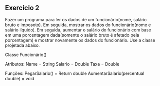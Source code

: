 ## Exercício 2

Fazer um programa para ler os dados de um funcionário(nome, salário bruto e imposoto). Em seguida, mostrar os dados do funcionário(nome e salário líquido). Em seguida, aumentar o salário do funcionário com base em uma porcentagem dada(somente o salário bruto é afetado pela porcentagem) e mostrar novamente os dados do funcionário. Use a classe projetada abaixo.

Classe Funcionário()

Atributos:
    Name = String
    Salario = Double
    Taxa = Double

Funções:
    PegarSalario() = Return double
    AumentarSalario(percentual double) = void

